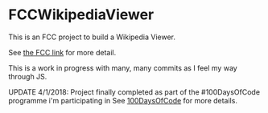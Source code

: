 # FCCWikipediaViewer

This is an FCC project to build a Wikipedia Viewer.

See [the FCC link](https://www.freecodecamp.com/challenges/build-a-wikipedia-viewer) for more detail.

This is a work in progress with many, many commits as I feel my way through JS.

UPDATE 4/1/2018: Project finally completed as part of the #100DaysOfCode programme i'm participating in
See [100DaysOfCode](http://100daysofcode.com/) for more details.